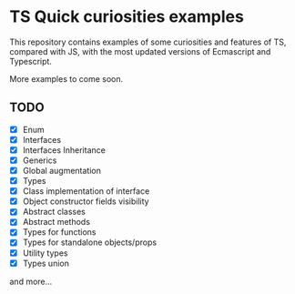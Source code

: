 # TS Quick curiosities examples

This repository contains examples of some curiosities and features of TS, compared with JS, with the most updated versions of Ecmascript and Typescript.

More examples to come soon.

## TODO

- [x] Enum
- [x] Interfaces
- [x] Interfaces Inheritance
- [x] Generics
- [x] Global augmentation
- [x] Types
- [x] Class implementation of interface
- [x] Object constructor fields visibility
- [x] Abstract classes
- [x] Abstract methods
- [x] Types for functions
- [x] Types for standalone objects/props
- [x] Utility types
- [x] Types union

and more...
